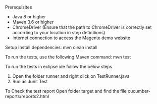 Prerequisites

- Java 8 or higher
- Maven 3.6 or higher
- ChromeDriver (Ensure that the path to ChromeDriver is correctly set according to your location in step definitions)
- Internet connection to access the Magento demo website

Setup
Install dependencies:
    mvn clean install

To run the tests, use the following Maven command:
mvn test

To run the tests in eclipse ide follow the below steps
1. Open the folder runner and right click on TestRunner.java
2. Run as Junit Test

To Check the test report 
Open folder target and find the file cucumber-reports/reports2.html

